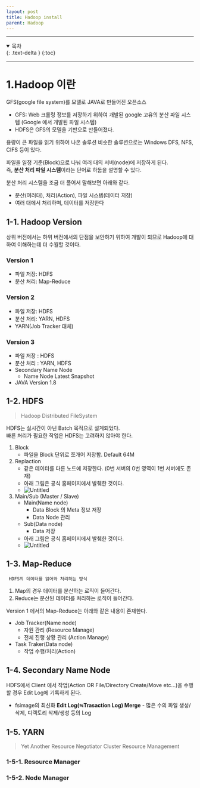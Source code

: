 ```yaml
---
layout: post
title: Hadoop install
parent: Hadoop
---
```

---
<details open markdown="block">
  <summary>
    목차
  </summary>
  {: .text-delta }
{:toc}
</details>   

---

# 1.Hadoop 이란   

GFS(google file system)를 모델로 JAVA로 만들어진 오픈소스
  - GFS: Web 크롤링 정보를 저장하기 위하여 개발된 google 고유의 분산 파일 시스템 (Google 에서 개발된 파일 시스템)
  - HDFS은 GFS의 모델을 기반으로 만들어졌다.

용량이 큰 파일을 읽기 위하여 나온 솔루션 비슷한 솔루션으로는 Windows DFS, NFS, CIFS 등이 있다.

파일을 일정 기준(Block)으로 나눠 여러 대의 서버(node)에 저장하게 된다.   
즉, **분산 처리 파일 시스템**이라는 단어로 하둡을 설명할 수 있다.

분산 처리 시스템을 조금 더 풀어서 말해보면 아래와 같다.
- 분산(여러대), 처리(Action), 파일 시스템(데이터 저장) 
- 여러 대에서 처리하며, 데이터를 저장한다
    

## 1-1. Hadoop Version 
상위 버전에서는 하위 버전에서의 단점을 보안하기 위하여 개발이 되므로 Hadoop에 대하여 이해하는데 더 수월할 것이다.   


### Version 1
 - 파일 저장: HDFS   
 - 분산 처리: Map-Reduce     

### Version 2   
 - 파일 저장: HDFS
 - 분산 처리: YARN, HDFS
 - YARN(Job Tracker 대체)
### Version 3
 - 파일 저장 : HDFS
 - 분산 처리 : YARN, HDFS
 - Secondary Name Node   
    - Name Node Latest Snapshot   
 - JAVA Version 1.8

## 1-2. HDFS

> Hadoop Distributed FileSystem   

HDFS는 실시간이 아닌 Batch 목적으로 설계되었다.   
빠른 처리가 필요한 작업은 HDFS는 고려하지 않아야 한다.   

1. Block
    - 파일을 Block 단위로 쪼개어 저장함. Default 64M
2. Replaction
    - 같은 데이터를 다른 노드에 저장한다. (0번 서버의 0번 영역이 1번 서버에도 존재)
    - 아래 그림은 공식 홈페이지에서 발췌한 것이다.
    - ![Untitled](https://hadoop.apache.org/docs/stable/hadoop-project-dist/hadoop-hdfs/images/hdfsdatanodes.png)
3. Main/Sub (Master / Slave)
    - Main(Name node)  
        - Data Block 의 Meta 정보 저장   
        - Data Node 관리   
    - Sub(Data node)
        - Data 저장
    - 아래 그림은 공식 홈페이지에서 발췌한 것이다.
    - ![Untitled](https://hadoop.apache.org/docs/r3.2.3/hadoop-project-dist/hadoop-hdfs/images/hdfsarchitecture.png) 

## 1-3. Map-Reduce
     HDFS의 데이터를 읽어와 처리하는 방식   
1. Map의 경우 데이터를 분산하는 로직이 들어간다.   
2. Reduce는 분산된 데이터를 처리하는 로직이 들어간다.   

Version 1 에서의 Map-Reduce는 아래와 같은 내용이 존재한다.

- Job Tracker(Name node)   
    - 자원 관리 (Resource Manage)   
    - 전체 진행 상황 관리 (Action Manage)   
- Task Traker(Data node)   
    - 작업 수행/처리(Action) 

## 1-4. Secondary Name Node
HDFS에서 Client 에서 작업(Action OR File/Directory Create/Move etc...)을 수행할 경우 Edit Log에 기록하게 된다.   
- fsimage의 최신화 **Edit Log(≒Trasaction Log) Merge** 
            - 많은 수의 파일 생성/삭제, 디렉토리 삭제/생성 등의 Log


## 1-5. YARN
> Yet Another Resource Negotiator
> Cluster Resource Management

### 1-5-1. Resource Manager
### 1-5-2. Node Manager